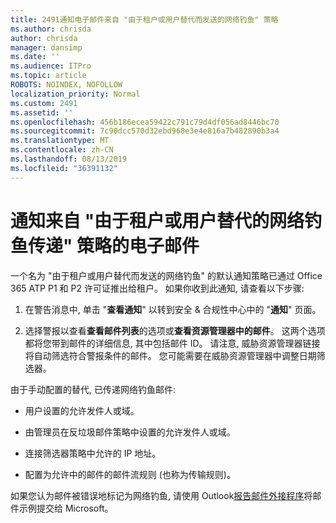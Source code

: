 ```yaml
---
title: 2491通知电子邮件来自 "由于租户或用户替代而发送的网络钓鱼" 策略
ms.author: chrisda
author: chrisda
manager: dansimp
ms.date: ''
ms.audience: ITPro
ms.topic: article
ROBOTS: NOINDEX, NOFOLLOW
localization_priority: Normal
ms.custom: 2491
ms.assetid: ''
ms.openlocfilehash: 456b186ecea59422c791c79d4df056ad8446bc70
ms.sourcegitcommit: 7c90dcc570d32ebd968e3e4e816a7b482890b3a4
ms.translationtype: MT
ms.contentlocale: zh-CN
ms.lasthandoff: 08/13/2019
ms.locfileid: "36391132"
---
```

# <a name="alert-email-messages-from-the-phish-delivered-due-to-tenant-or-user-override-policy"></a>通知来自 "由于租户或用户替代的网络钓鱼传递" 策略的电子邮件

一个名为 "由于租户或用户替代而发送的网络钓鱼" 的默认通知策略已通过 Office 365 ATP P1 和 P2 许可证推出给租户。 如果你收到此通知, 请查看以下步骤:

1. 在警告消息中, 单击 "**查看通知**" 以转到安全 & 合规性中心中的 "**通知**" 页面。

2. 选择警报以查看**查看邮件列表**的选项或**查看资源管理器中的邮件**。 这两个选项都将您带到邮件的详细信息, 其中包括邮件 ID。 请注意, 威胁资源管理器链接将自动筛选符合警报条件的邮件。 您可能需要在威胁资源管理器中调整日期筛选器。

由于手动配置的替代, 已传递网络钓鱼邮件:

- 用户设置的允许发件人或域。

- 由管理员在反垃圾邮件策略中设置的允许发件人或域。

- 连接筛选器策略中允许的 IP 地址。

- 配置为允许中的邮件的邮件流规则 (也称为传输规则)。

如果您认为邮件被错误地标记为网络钓鱼, 请使用 Outlook[报告邮件外接程序](https://support.office.com/article/b5caa9f1-cdf3-4443-af8c-ff724ea719d2)将邮件示例提交给 Microsoft。
